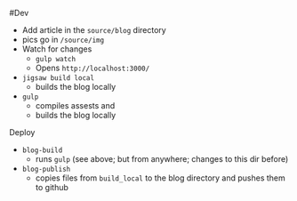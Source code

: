 #Dev
- Add article in the `source/blog` directory
- pics go in `/source/img`
- Watch for changes
  - `gulp watch`
  - Opens `http://localhost:3000/`
- `jigsaw build local`
  - builds the blog locally
- `gulp`
  - compiles assests and
  - builds the blog locally

Deploy
- `blog-build`
  - runs `gulp` (see above; but from anywhere; changes to this dir before)
- `blog-publish`
  - copies files from `build_local` to the blog directory and pushes them to github